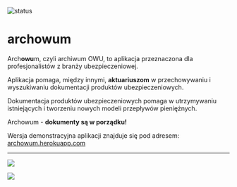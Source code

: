 ![status](https://github.com/zchmielewska/archowum/actions/workflows/ci.yml/badge.svg)

# archowum

Arch**owu**m, czyli archiwum OWU, to aplikacja przeznaczona dla profesjonalistów z branży ubezpieczeniowej.

Aplikacja pomaga, między innymi, **aktuariuszom** w przechowywaniu i wyszukiwaniu dokumentacji produktów ubezpieczeniowych.

Dokumentacja produktów ubezpieczeniowych pomaga w utrzymywaniu istniejących i tworzeniu nowych modeli przepływów pieniężnych.

Archowum - **dokumenty są w porządku!**

Wersja demonstracyjna aplikacji znajduje się pod adresem: [archowum.herokuapp.com](https://archowum.herokuapp.com/)

---

[<img src="https://user-images.githubusercontent.com/4399111/146975307-770f2b1a-5280-4357-9cfb-71a59d7c65a3.png">](https://archowum.herokuapp.com/)


[<img src="https://user-images.githubusercontent.com/4399111/146975324-6505dbe4-d2cc-4b49-9765-58f457460614.png">](https://archowum.herokuapp.com/)
